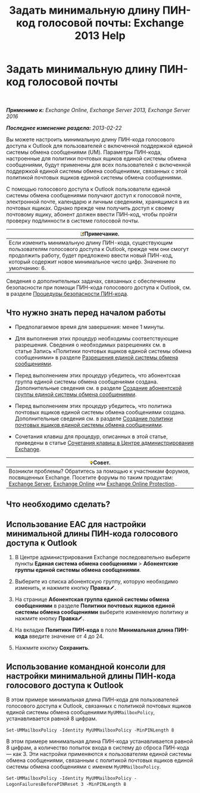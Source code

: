 ﻿---
title: 'Задать минимальную длину ПИН-код голосовой почты: Exchange 2013 Help'
TOCTitle: Задать минимальную длину ПИН-код голосовой почты
ms:assetid: b2ecab54-42e6-45af-8322-615cc1f68dd9
ms:mtpsurl: https://technet.microsoft.com/ru-ru/library/Bb124271(v=EXCHG.150)
ms:contentKeyID: 50556471
ms.date: 05/22/2018
mtps_version: v=EXCHG.150
ms.translationtype: MT
---

# Задать минимальную длину ПИН-код голосовой почты

 

_**Применимо к:** Exchange Online, Exchange Server 2013, Exchange Server 2016_

_**Последнее изменение раздела:** 2013-02-22_

Вы можете настроить минимальную длину ПИН-кода голосового доступа к Outlook для пользователей с включенной поддержкой единой системы обмена сообщениями (UM). Параметры ПИН-кода, настроенные для политики почтовых ящиков единой системы обмена сообщениями, будут применены для всех пользователей с включенной поддержкой единой системы обмена сообщениями, связанных с этой политикой почтовых ящиков единой системы обмена сообщениями.

С помощью голосового доступа к Outlook пользователи единой системы обмена сообщениями получают доступ к голосовой почте, электронной почте, календарю и личным сведениям, хранящимся в их почтовых ящиках. Однако прежде чем получить доступ к своему почтовому ящику, абонент должен ввести ПИН-код, чтобы пройти проверку подлинности в системе голосовой почты.

<table>
<thead>
<tr class="header">
<th><img src="images/JJ126620.note(EXCHG.150).gif" title="Примечание" alt="Примечание" />Примечание.</th>
</tr>
</thead>
<tbody>
<tr class="odd">
<td>Если изменить минимальную длину ПИН-кода, существующим пользователям голосового доступа к Outlook, прежде чем они смогут продолжить работу, будет предложено ввести новый ПИН-код, который содержит новое минимальное число цифр. Значение по умолчанию: 6.</td>
</tr>
</tbody>
</table>


Сведения о дополнительных задачах, связанных с обеспечением безопасности при помощи ПИН-кода голосового доступа к Outlook, см. в разделе [Процедуры безопасности ПИН-кода](pin-security-procedures-exchange-2013-help.md).

## Что нужно знать перед началом работы

  - Предполагаемое время для завершения: менее 1 минуты.

  - Для выполнения этих процедур необходимы соответствующие разрешения. Сведения о необходимых разрешениях см. в статье Запись «Политики почтовых ящиков единой системы обмена сообщениями» в разделе [Разрешения единой системы обмена сообщениями](unified-messaging-permissions-exchange-2013-help.md).

  - Перед выполнением этих процедур убедитесь, что абонентская группа единой системы обмена сообщениями создана. Дополнительные сведения см. в разделе [Создание абонентской группы единой системы обмена сообщениями](create-a-um-dial-plan-exchange-2013-help.md).

  - Перед выполнением этих процедур убедитесь, что политика почтовых ящиков единой системы обмена сообщениями создана. Дополнительные сведения см. в разделе [Создание политики почтовых ящиков единой системы обмена сообщениями](create-a-um-mailbox-policy-exchange-2013-help.md).

  - Сочетания клавиш для процедур, описанных в этой статье, приведены в статье [Сочетания клавиш в Центре администрирования Exchange](keyboard-shortcuts-in-the-exchange-admin-center-exchange-online-protection-help.md).

<table>
<thead>
<tr class="header">
<th><img src="images/Bb124558.tip(EXCHG.150).gif" title="Совет" alt="Совет" />Совет.</th>
</tr>
</thead>
<tbody>
<tr class="odd">
<td>Возникли проблемы? Обратитесь за помощью к участникам форумов, посвященных Exchange. Посетите форумы по таким продуктам: <a href="https://go.microsoft.com/fwlink/p/?linkid=60612">Exchange Server</a>, <a href="https://go.microsoft.com/fwlink/p/?linkid=267542">Exchange Online</a> или <a href="https://go.microsoft.com/fwlink/p/?linkid=285351">Exchange Online Protection</a>..</td>
</tr>
</tbody>
</table>


## Что необходимо сделать?

## Использование EAC для настройки минимальной длины ПИН-кода голосового доступа к Outlook

1.  В Центре администрирования Exchange последовательно выберите пункты **Единая система обмена сообщениями** \> **Абонентские группы единой системы обмена сообщениями**.

2.  Выберите из списка абонентскую группу, которую необходимо изменить, и нажмите кнопку **Правка**![Значок редактирования](images/Bb124582.6f53ccb2-1f13-4c02-bea0-30690e6ea71d(EXCHG.150).gif "Значок редактирования").

3.  На странице **Абонентская группа единой системы обмена сообщениями** в разделе **Политики почтовых ящиков единой системы обмена сообщениями** выберите изменяемую политику и нажмите кнопку **Правка**![Значок редактирования](images/Bb124582.6f53ccb2-1f13-4c02-bea0-30690e6ea71d(EXCHG.150).gif "Значок редактирования").

4.  На вкладке **Политики ПИН-кода** в поле **Минимальная длина ПИН-кода** введите значение от 4 до 24.

5.  Нажмите кнопку **Сохранить**.

## Использование командной консоли для настройки минимальной длины ПИН-кода голосового доступа к Outlook

В этом примере минимальная длина ПИН-кода для пользователей голосового доступа к Outlook, связанных с политикой почтовых ящиков единой системы обмена сообщениями `MyUMMailboxPolicy`, устанавливается равной 8 цифрам.

    Set-UMMailboxPolicy -Identity MyUMMailboxPolicy -MinPINLength 8

В этом примере минимальная длина ПИН-кода устанавливается равной 8 цифрам, а количество попыток входа в систему до сброса ПИН-кода — как 3. Эти настройки применяются к пользователям единой системы обмена сообщениями, связанным с политикой почтовых ящиков единой системы обмена сообщениями с именем `MyUMMailboxPolicy`.

    Set-UMMailboxPolicy -Identity MyUMMailboxPolicy -LogonFailuresBeforePINReset 3 -MinPINLength 8

